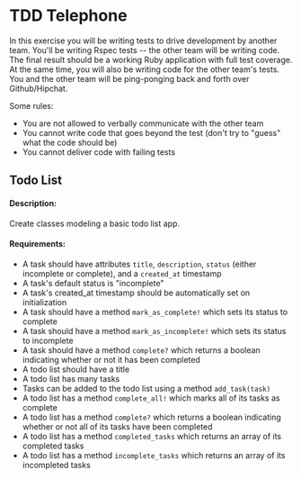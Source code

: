 # TDD Telephone

In this exercise you will be writing tests to drive development by another team. You'll be writing Rspec tests -- the other team will be writing code. The final result should be a working Ruby application with full test coverage. At the same time, you will also be writing code for the other team's tests. You and the other team will be ping-ponging back and forth over Github/Hipchat.

Some rules:
- You are not allowed to verbally communicate with the other team
- You cannot write code that goes beyond the test (don't try to "guess" what the code should be)
- You cannot deliver code with failing tests

## Todo List

#### Description:
Create classes modeling a basic todo list app.

#### Requirements:
- A task should have attributes `title`, `description`, `status` (either incomplete or complete), and a `created_at` timestamp
- A task's default status is "incomplete"
- A task's created_at timestamp should be automatically set on initialization
- A task should have a method `mark_as_complete!` which sets its status to complete
- A task should have a method `mark_as_incomplete!` which sets its status to incomplete
- A task should have a method `complete?` which returns a boolean indicating whether or not it has been completed
- A todo list should have a title
- A todo list has many tasks
- Tasks can be added to the todo list using a method `add_task(task)`
- A todo list has a method `complete_all!` which marks all of its tasks as complete
- A todo list has a method `complete?` which returns a boolean indicating whether or not all of its tasks have been completed
- A todo list has a method `completed_tasks` which returns an array of its completed tasks
- A todo list has a method `incomplete_tasks` which returns an array of its incompleted tasks